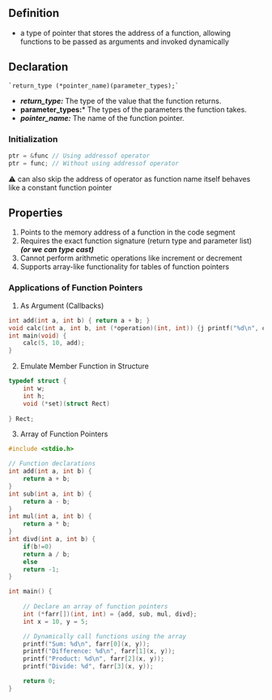 ## Definition
- a type of pointer that stores the address of a function, allowing functions to be passed as arguments and invoked dynamically

## Declaration
```
`return_type (*pointer_name)(parameter_types);`
```
- ***return_type:*** The type of the value that the function returns.
- **parameter_types:*** The types of the parameters the function takes.
- ***pointer_name:*** The name of the function pointer.

### Initialization
```c
ptr = &func // Using addressof operator  
ptr = func; // Without using addressof operator
```
⚠️ can also skip the address of operator as function name itself behaves like a constant function pointer

## Properties
1. Points to the memory address of a function in the code segment
2. Requires the exact function signature (return type and parameter list) ***(or we can type cast)***
3. Cannot perform arithmetic operations like increment or decrement
4. Supports array-like functionality for tables of function pointers

### Applications of  Function Pointers
1. As Argument (Callbacks)
```c
int add(int a, int b) { return a + b; }
void calc(int a, int b, int (*operation)(int, int)) {j printf("%d\n", op(a, b))}
int main(void) {
	calc(5, 10, add);
}
```

2. Emulate Member Function in Structure
```c
typedef struct {
	int w;
	int h;
	void (*set)(struct Rect)
	
} Rect;
```

3. Array of Function Pointers
```c
#include <stdio.h>

// Function declarations
int add(int a, int b) {
    return a + b;
}
int sub(int a, int b) {
    return a - b;
}
int mul(int a, int b) {
    return a * b;
}
int divd(int a, int b) {
    if(b!=0)
    return a / b;
    else
    return -1;
}

int main() {
    
    // Declare an array of function pointers
    int (*farr[])(int, int) = {add, sub, mul, divd};
    int x = 10, y = 5;

    // Dynamically call functions using the array
    printf("Sum: %d\n", farr[0](x, y)); 
    printf("Difference: %d\n", farr[1](x, y));
    printf("Product: %d\n", farr[2](x, y));
    printf("Divide: %d", farr[3](x, y));

    return 0;
}
```